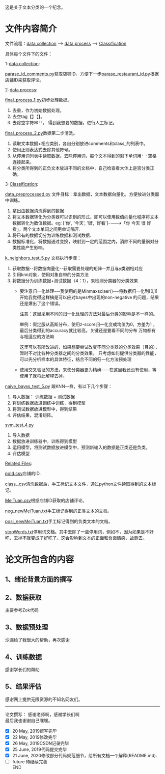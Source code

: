 这是关于文本分类的一个纪念。
# 文件内容简介
文件流程：[data collection](./data%20collection) --> [data process](./data%20process) --> [Classification](./Classification)


具体每个文件下的文件：

1-[data collection](./data%20collection):

[parase_id_comments.py](./data%20collection/parse_id_comments.py)获取店铺ID，方便下一步[parase_restaurant_id.py](./data%20collection/parse_restaurant_id.py)根据店铺ID来获取评论。


2-[data process](./data%20process):

[final_process_1.py](./data%20process/final_process_1.py)初步处理数据。
1. 去重，作为初始数据处理。
2. 去空tag【】【】。
3. 去除空字符串`''`。
得到我想要的数据，进行人工标记。

[final_process_2.py](./data%20process/final_process_2.py)数据第二步清洗。
1. 读取文本数据+相应类别，各自分别放进comments和class_的列表中。
2. 使用正则表达式去除其他符号。
3. 从停用词列表中读取数据，去除停用词，每个文本得到的剩下单词用`' '`空格连接起来。
4. 将分类所得到的正负文本放进不同的文档中，自己检查看大体上是否分类正确。


3-[Classification](./Classification):

[data_preprocessed.py](./Classification/data_preprocessed.py)
文件目标：拿出数据，文本数据向量化，方便放进分类器中训练。
1. 拿出由数据清洗得到的数据
2. 将文本数据转化为分类器可以识别的形式，即可以使用数值向量化程序将文本数据转化为数值数据。eg: ['你', '今天', ‘很’, '好看']---->「你 今天 很 好看」，两个文本单词之间用单词隔开.
3. 将已有的数据切分为训练数据和测试数据.
4. 数据标准化，将数据通过变换，映射到一定的范围之内，消除不同的量纲对分类性能产生影响。


[k_neighbors_test_5.py](./Classification/k_neighbors_test_5.py)
文档执行步骤：
1. 获取数据--将数据向量化--获取需要处理的矩阵--并且与y类别相对应
2. 引用knn对象，使用对象自带的分类方法
3. 将数据分为训练数据+测试数据（4：1），来检测分类器的分类效果
    - 要注意归一化处理---我使用的是Minmaxsclaer()---将数据归一化到[0,1]
        开始我觉得这样搞是可以应对bayes中出现的non-negative  的问题，结果还是爆出了这个错误。
        
        注意：这里采用不同的归一化处理的方法对最后分类的影响是不一样的。
        
        举例：假定服从高斯分布，使用z-score归一化变成均值为0，方差为1 ，最后分类得到的accuracy就比较高，关键还是要看不同的分布
            万物都有与相适应的方法嘛

        这里可以有所改进的，如果想要尝试改变不同分类器的分类效果（目的），暂时不对比各种分类器之间的分类效果，
        只考虑如何提供分类器的性能，可以先分析样本的具体特征，结合不同的归一化方法预处理
    - 使用交叉验证的方法，来使分类器更为精确----在这里我还没有使用，等使用了就将此解释去掉。


[naive_bayes_test_5.py](./Classification/naive_bayes_test_5.py)
跟KNN一样，有以下几个步骤：
1. 导入数据： 训练数据 + 测试数据
2. 将训练数据放进训练中训练，得到模型
3. 将测试数据放进模型中，得到结果
4. 评估结果，混淆矩阵。


[svm_test_4.py](./Classification/svm_test_4.py)
1. 导入数据
2. 数据放进训练器中，训练得到模型
3. 运用模型，将测试数据放进模型中，预测新输入的数据是正类还是负类。
4. 评估模型.

[Related Files](./Related%20Files):

[poId.csv](./Related%20Files/poId.csv)店铺的ID.

[class_.csv](./Related%20Files/class_.csv)清洗数据后，手工标记文本文件，通过python文件读取得到的文本标记。

[MeiTuan.csv](./Related%20Files/MeiTuan.csv)根据店铺ID获取的店铺评论。

[neg_newMeiTuan.txt](./Related%20Files/neg_newMeiTuan.txt)手工标记得到的正类文本的文档。

[posi_newMeiTuan.txt](./Related%20Files/posi_newMeiTuan.txt_newMeiTuan.txt)手工标记得到的负类文本的文档。

[stopWords.txt](./Related%20Files/stopWords_3.txt)停用词文档。其中去除了一些停用词，例如不，因为如果是不好吃，去掉不就变成了好吃了。这会影响到文本的正面和负面情感，故删去。





# 论文所包含的内容
## 1、绪论背景方面的撰写
## 2、数据获取
主要参考Zok代码
## 3、数据预处理
沙漏给了我很大的帮助，再次感谢
## 4、训练数据
感谢学长们的帮助
## 5、结果评估
感谢网上提供无限资源的不知名网友们。  

---  
论文撰写：
感谢老师啊，感谢学长们啊  
最后我也谢谢自己嘿嘿。
- [x] 20 May, 2019撰写完毕
- [x] 22 May, 2019修改完毕  
- [x] 26 May, 2019CSDN记录完毕
- [x] 25 June, 2019代码提交完毕
- [x] 21 June, 2020修改部分代码规范细节，给所有文档一个解释(README.md).
- [ ] future 待继续完善  
END

